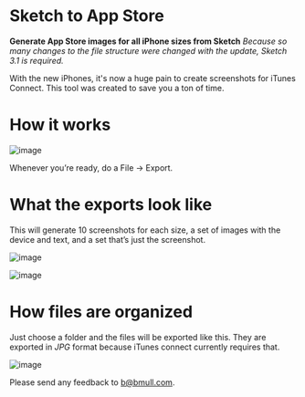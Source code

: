 Sketch to App Store
======================

**Generate App Store images for all iPhone sizes from Sketch**
*Because so many changes to the file structure were changed with the update, Sketch 3.1 is required.*

With the new iPhones, it's now a huge pain to create screenshots for iTunes Connect. This tool was created to save you a ton of time.

# How it works

![image](http://f.cl.ly/items/0K0L2H2I131f402I0C2d/Vector%203.png)

Whenever you’re ready, do a File → Export.

# What the exports look like
This will generate 10 screenshots for each size, a set of images with the device and text, and a set that’s just the screenshot.

![image](http://f.cl.ly/items/1D0w3A1d0W1j2R0z2W2n/Screen%20Shot%202014-11-05%20at%202.07.15%20PM.png)

![image](http://f.cl.ly/items/0k0F1C2H3P0Y3D2b0323/Screen%20Shot%202014-11-05%20at%202.07.22%20PM.png)

# How files are organized
Just choose a folder and the files will be exported like this. They are exported in *JPG* format because iTunes connect currently requires that.

![image](http://f.cl.ly/items/153E1U0C171g1v0e0123/Screen%20Shot%202014-11-05%20at%202.11.10%20PM.png)

Please send any feedback to b@bmull.com.
